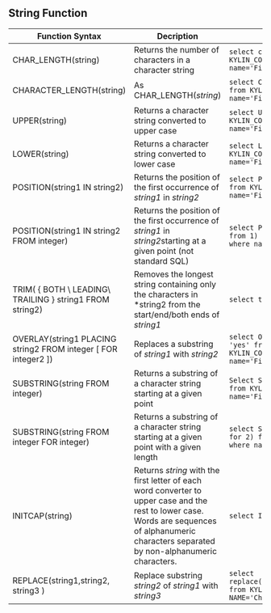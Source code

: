 ## String Function

| Function Syntax                          | Decription                               | Example                                  | Return            |
| ---------------------------------------- | ---------------------------------------- | ---------------------------------------- | ----------------- |
| CHAR_LENGTH(string)                      | Returns the number of characters in a character string | ```select char_length(name) from KYLIN_COUNTRY where name='Fiji'``` | ```4```           |
| CHARACTER_LENGTH(string)                 | As CHAR_LENGTH(*string*)                 | ```select CHARACTER_LENGTH(name) from KYLIN_COUNTRY where name='Fiji'``` | ```4```           |
| UPPER(string)                            | Returns a character string converted to upper case | ```select UPPER(name) from KYLIN_COUNTRY where name='Fiji'``` | ```FIJI```        |
| LOWER(string)                            | Returns a character string converted to lower case | ```select LOWER(name) from KYLIN_COUNTRY where name='Fiji'``` | ```fiji```        |
| POSITION(string1 IN string2)             | Returns the position of the first occurrence of *string1* in *string2* | ```select POSITION('ji' in name)  from KYLIN_COUNTRY where name='Fiji'``` | ```3```           |
| POSITION(string1 IN string2 FROM integer) | Returns the position of the first occurrence of *string1* in *string2*starting at a given point (not standard SQL) | ```select POSITION('ji' in name from 1)  from KYLIN_COUNTRY where name='Fiji'``` | ```3```           |
| TRIM( { BOTH \ LEADING\  TRAILING } string1 FROM string2) | Removes the longest string containing only the characters in *string2 from the start/end/both ends of *string1* | ```select trim( BOTH ' Hello ' )```          | ```Hello```           |
| OVERLAY(string1 PLACING string2 FROM integer [ FOR integer2 ]) | Replaces a substring of *string1* with *string2* | ```select OVERLAY (name PLACING 'yes' from 2 for 2) from KYLIN_COUNTRY where name='Fiji'``` | ```Fyesi```       |
| SUBSTRING(string FROM integer)           | Returns a substring of a character string starting at a given point | ```Select SUBSTRING(name from 3) from KYLIN_COUNTRY where name='Fiji'``` | ```ji```          |
| SUBSTRING(string FROM integer FOR integer) | Returns a substring of a character string starting at a given point with a given length | ```select SUBSTRING(name from 3 for 2) from KYLIN_COUNTRY where name='Fiji'``` | ``` ji```         |
| INITCAP(string)                          | Returns *string* with the first letter of each word converter to upper case and the rest to lower case. Words are sequences of alphanumeric characters separated by non-alphanumeric characters. | ```select INITCAP('hello world')```      | ```Hello World``` |
| REPLACE(string1,string2, string3 )       | Replace substring *string2* of *string1* with *string3* | ```select replace(NAME,'China','Hello') from KYLIN_COUNTRY where NAME='China'``` | ```Hello```           |

### 